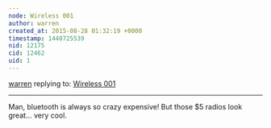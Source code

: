 ```yaml
---
node: Wireless 001
author: warren
created_at: 2015-08-28 01:32:19 +0000
timestamp: 1440725539
nid: 12175
cid: 12462
uid: 1
---
```




[warren](../profile/warren) replying to: [Wireless 001](../notes/donblair/08-27-2015/wireless-001)

----
Man, bluetooth is always so crazy expensive! But those $5 radios look great... very cool. 